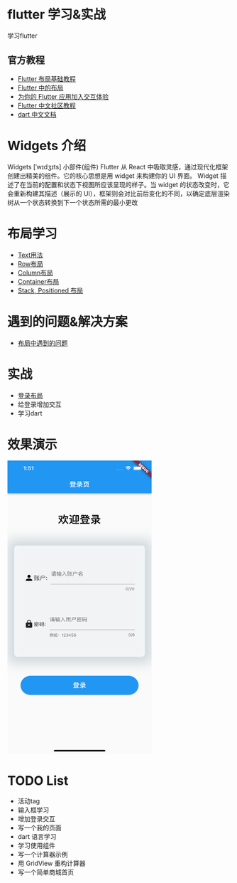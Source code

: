 # flutter 学习&实战
  学习flutter

## 官方教程
* [Flutter 布局基础教程](https://flutter.cn/docs/codelabs/layout-basics)
* [Flutter 中的布局](https://flutter.cn/docs/development/ui/layout)
* [为你的 Flutter 应用加入交互体验](https://flutter.cn/docs/development/ui/interactive)
* [Flutter 中文社区教程](https://flutter.cn/community/tutorials)
* [dart 中文文档](https://dart.cn/guides)  

# Widgets 介绍
Widgets   [ˈwɪdʒɪts]  小部件(组件)
Flutter 从 React 中吸取灵感，通过现代化框架创建出精美的组件。它的核心思想是用 widget 来构建你的 UI 界面。 Widget 描述了在当前的配置和状态下视图所应该呈现的样子。当 widget 的状态改变时，它会重新构建其描述（展示的 UI），框架则会对比前后变化的不同，以确定底层渲染树从一个状态转换到下一个状态所需的最小更改



# 布局学习
* [Text用法](./lib/layout/text/readme.md)
* [Row布局](./lib/layout/row/readme.md)
* [Column布局](./lib/layout/column/readme.md)
* [Container布局](./lib/layout/container/readme.md)
* [Stack, Positioned 布局](./lib/layout/stack/readme.md)

# 遇到的问题&解决方案
* [布局中遇到的问题](./lib/issue/readme.md)

# 实战
* [登录布局](./lib//demo/readme.md)
* 给登录增加交互
* 学习dart




# 效果演示
<img src='./lib/demo/login.png' width=325 height=660 object-fit='contain'/>

# TODO List
* 活动tag
* 输入框学习
* 增加登录交互
* 写一个我的页面
* dart 语言学习
* 学习使用组件
* 写一个计算器示例 
* 用 GridView 重构计算器
* 写一个简单商城首页

